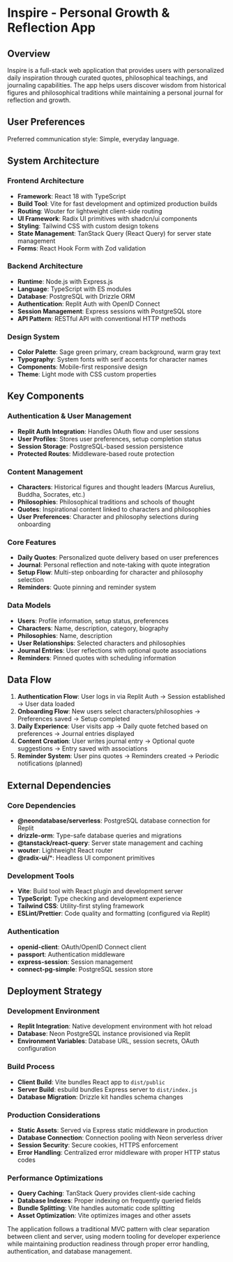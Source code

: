 # Inspire - Personal Growth & Reflection App

## Overview

Inspire is a full-stack web application that provides users with personalized daily inspiration through curated quotes, philosophical teachings, and journaling capabilities. The app helps users discover wisdom from historical figures and philosophical traditions while maintaining a personal journal for reflection and growth.

## User Preferences

Preferred communication style: Simple, everyday language.

## System Architecture

### Frontend Architecture
- **Framework**: React 18 with TypeScript
- **Build Tool**: Vite for fast development and optimized production builds
- **Routing**: Wouter for lightweight client-side routing
- **UI Framework**: Radix UI primitives with shadcn/ui components
- **Styling**: Tailwind CSS with custom design tokens
- **State Management**: TanStack Query (React Query) for server state management
- **Forms**: React Hook Form with Zod validation

### Backend Architecture
- **Runtime**: Node.js with Express.js
- **Language**: TypeScript with ES modules
- **Database**: PostgreSQL with Drizzle ORM
- **Authentication**: Replit Auth with OpenID Connect
- **Session Management**: Express sessions with PostgreSQL store
- **API Pattern**: RESTful API with conventional HTTP methods

### Design System
- **Color Palette**: Sage green primary, cream background, warm gray text
- **Typography**: System fonts with serif accents for character names
- **Components**: Mobile-first responsive design
- **Theme**: Light mode with CSS custom properties

## Key Components

### Authentication & User Management
- **Replit Auth Integration**: Handles OAuth flow and user sessions
- **User Profiles**: Stores user preferences, setup completion status
- **Session Storage**: PostgreSQL-based session persistence
- **Protected Routes**: Middleware-based route protection

### Content Management
- **Characters**: Historical figures and thought leaders (Marcus Aurelius, Buddha, Socrates, etc.)
- **Philosophies**: Philosophical traditions and schools of thought
- **Quotes**: Inspirational content linked to characters and philosophies
- **User Preferences**: Character and philosophy selections during onboarding

### Core Features
- **Daily Quotes**: Personalized quote delivery based on user preferences
- **Journal**: Personal reflection and note-taking with quote integration
- **Setup Flow**: Multi-step onboarding for character and philosophy selection
- **Reminders**: Quote pinning and reminder system

### Data Models
- **Users**: Profile information, setup status, preferences
- **Characters**: Name, description, category, biography
- **Philosophies**: Name, description
- **User Relationships**: Selected characters and philosophies
- **Journal Entries**: User reflections with optional quote associations
- **Reminders**: Pinned quotes with scheduling information

## Data Flow

1. **Authentication Flow**: User logs in via Replit Auth → Session established → User data loaded
2. **Onboarding Flow**: New users select characters/philosophies → Preferences saved → Setup completed
3. **Daily Experience**: User visits app → Daily quote fetched based on preferences → Journal entries displayed
4. **Content Creation**: User writes journal entry → Optional quote suggestions → Entry saved with associations
5. **Reminder System**: User pins quotes → Reminders created → Periodic notifications (planned)

## External Dependencies

### Core Dependencies
- **@neondatabase/serverless**: PostgreSQL database connection for Replit
- **drizzle-orm**: Type-safe database queries and migrations
- **@tanstack/react-query**: Server state management and caching
- **wouter**: Lightweight React router
- **@radix-ui/***: Headless UI component primitives

### Development Tools
- **Vite**: Build tool with React plugin and development server
- **TypeScript**: Type checking and development experience
- **Tailwind CSS**: Utility-first styling framework
- **ESLint/Prettier**: Code quality and formatting (configured via Replit)

### Authentication
- **openid-client**: OAuth/OpenID Connect client
- **passport**: Authentication middleware
- **express-session**: Session management
- **connect-pg-simple**: PostgreSQL session store

## Deployment Strategy

### Development Environment
- **Replit Integration**: Native development environment with hot reload
- **Database**: Neon PostgreSQL instance provisioned via Replit
- **Environment Variables**: Database URL, session secrets, OAuth configuration

### Build Process
- **Client Build**: Vite bundles React app to `dist/public`
- **Server Build**: esbuild bundles Express server to `dist/index.js`
- **Database Migration**: Drizzle kit handles schema changes

### Production Considerations
- **Static Assets**: Served via Express static middleware in production
- **Database Connection**: Connection pooling with Neon serverless driver
- **Session Security**: Secure cookies, HTTPS enforcement
- **Error Handling**: Centralized error middleware with proper HTTP status codes

### Performance Optimizations
- **Query Caching**: TanStack Query provides client-side caching
- **Database Indexes**: Proper indexing on frequently queried fields
- **Bundle Splitting**: Vite handles automatic code splitting
- **Asset Optimization**: Vite optimizes images and other assets

The application follows a traditional MVC pattern with clear separation between client and server, using modern tooling for developer experience while maintaining production readiness through proper error handling, authentication, and database management.